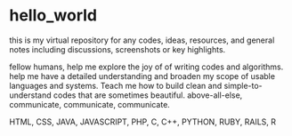 # hello_world
this is my virtual repository for any codes, ideas, resources, and general notes including discussions, screenshots or key highlights.

fellow humans,
help me explore the joy of of writing codes and algorithms. help me have a detailed understanding and broaden my scope of usable languages and systems. Teach me how to build clean and simple-to-understand codes that are sometimes beautiful. above-all-else, communicate, communicate, communicate.

HTML, CSS, JAVA, JAVASCRIPT, PHP, C, C++, PYTHON, RUBY, RAILS, R 
